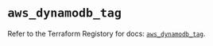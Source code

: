 # `aws_dynamodb_tag`

Refer to the Terraform Registory for docs: [`aws_dynamodb_tag`](https://registry.terraform.io/providers/hashicorp/aws/5.15.0/docs/resources/dynamodb_tag).
